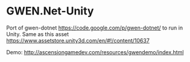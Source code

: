 # GWEN.Net-Unity
Port of gwen-dotnet https://code.google.com/p/gwen-dotnet/ to run in Unity. Same as this asset https://www.assetstore.unity3d.com/en/#!/content/10637


Demo: http://ascensiongamedev.com/resources/gwendemo/index.html
